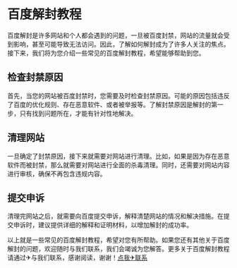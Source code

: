 # 百度解封教程

百度解封是许多网站和个人都会遇到的问题，一旦被百度封禁，网站的流量就会受到影响，甚至可能导致无法访问。因此，了解如何解封成为了许多人关注的焦点。接下来，我们将为您介绍一些常见的百度解封教程，希望能够帮助到您。

## 检查封禁原因
首先，当您的网站被百度封禁时，您需要及时检查封禁原因。可能的原因包括违反了百度的优化规则、存在恶意软件、或者被举报等。了解封禁原因是解封的第一步，只有找到问题所在，才能有针对性地解决。

## 清理网站
一旦确定了封禁原因，接下来就需要对网站进行清理。比如，如果是因为存在恶意软件而被封禁，那么就需要对网站进行全面的杀毒清理。同时，还需要对网站内容进行审核，确保不再包含违规内容。

## 提交申诉
清理完网站之后，就需要向百度提交申诉，解释清楚网站的情况和解决措施。在提交申诉时，建议提供详细的解释和证明材料，以增加解封的成功率。

以上就是一些常见的百度解封教程，希望对您有所帮助。如果您还有其他关于百度解封的问题，欢迎随时与我们联系，我们会竭诚为您解答。更多关于百度解封教程请通过✈与我们联系，感谢阅读，谢谢！[点我✈联系](https://acc.k02.cc)